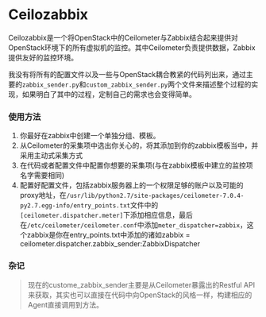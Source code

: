 # Ceilozabbix
Ceilozabbix是一个将OpenStack中的Ceilometer与Zabbix结合起来提供对OpenStack环境下的所有虚拟机的监控。其中Ceilometer负责提供数据，Zabbix提供友好的监控环境。

我没有将所有的配置文件以及一些与OpenStack耦合教紧的代码列出来，通过主要的`zabbix_sender.py`和`custom_zabbix_sender.py`两个文件来描述整个过程的实现，如果明白了其中的过程，定制自己的需求也会变得简单。

### 使用方法
1. 你最好在zabbix中创建一个单独分组、模板。
2. 从Ceilometer的采集项中选出你关心的，将其添加到你的zabbix模板当中，并采用主动式采集方式
3. 在代码或者配置文件中配置你想要的采集项(与在zabbix模板中建立的监控项名字需要相同)
4. 配置好配置文件，包括zabbix服务器上的一个权限足够的账户以及可能的proxy地址，在`/usr/lib/python2.7/site-packages/ceilometer-7.0.4-py2.7.egg-info/entry_points.txt`文件中的`[ceilometer.dispatcher.meter]`下添加相应信息，最后在`/etc/ceilometer/ceilometer.conf`中添加`meter_dispatcher=zabbix`，这个zabbix是你在entry_points.txt中添加的诸如zabbix = ceilometer.dispatcher.zabbix_sender:ZabbixDispatcher

### 杂记
>现在的custome_zabbix_sender主要是从Ceilometer暴露出的Restful API来获取，其实也可以直接在代码中向OpenStack的风格一样，构建相应的Agent直接调用到方法。
